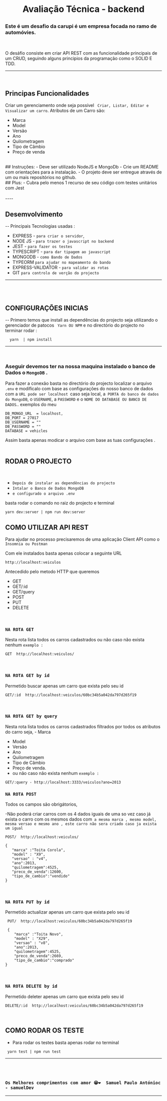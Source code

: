 # <P style="text-align:center">Avaliação Técnica - backend</P>

### Este é um desafio da  carupi é um empresa focada no ramo de automóvies.

<br/>


O desáfio consiste em criar API REST  com as funcionalidade principais de um CRUD, seguindo alguns principios da programação como o SOLID  E TDD.

---

<br>

## Principas Funcionalidades

Criar um gerenciamento onde seja possível ```` Criar, Listar, Editar e Visualizar um carro````.
Atributos de um Carro são:
- Marca
- Model
- Versão
- Ano
- Quilometragem
- Tipo de Câmbio
- Preço de venda
<br>
## Instruções:
- Deve ser utilizado NodeJS e MongoDb
- Crie um README com orientações para a instalação.
- O projeto deve ser entregue através de um ou mais repositórios no github.
<br/>
## Plus:
- Cubra pelo menos 1 recurso de seu código com testes unitários com Jest
<br/>
<br/>
----

## Desemvolvimento
-- Principais Tecnologias usadas :

- EXPRESS - `para criar o servidor`,
- NODE JS - `para trazer o javascript no backend`
- JEST -      `para fazer os testes`
- TYPESCRIPT - `para dar tipagem ao javascript `
- MONGODB - `como Bando de Dados`
- TYPEORM `para ajudar no mapeamento do bando `
- EXPRESS-VALIDATOR - `para validar as rotas`
- GIT `para controlo de verção do projecto`
----
<br/>
<br/>

## CONFIGURAÇÕES INICIAS
-- Primero temos que install as dependências do projecto seja utilizando o gerenciador de patocos ````  Yarn OU NPM ```` e no directório do projecto no terminar rodar :
```
  yarn  | npm install
```

***
<br/>

###  Aseguir devemos ter na nossa maquina instalado o banco de Dados o ```MongoDB``` .

Para fazer a conexão basta no directório do projecto localizar o arquivo ```.env``` e modificalo com base as configurações do nosso banco de dados com a ``URL pode ser localhost ``caso seja local, a`` PORTA do banco de dados do MongoDB``, o ``USERNAME``, a ``PASSWORD`` e o ``NOME DO DATABASE OU BANCO DE DADOS``..  exemplos do meu

```
DB_MONGO_URL  = localhost,
DB_PORT = 27017
DB_USERNAME = ""
DB_PASSWORD = ""
DATABASE = vehicles
```
Assim basta apenas modicar o arquivo com base as tuas configurações .
<br/>
<br/>

 ## RODAR O PROJECTO
 <br/>

 -  ``Depois de instalar as dependências do projecto``
 -  ```Intalar o Banco de Dados MongoDB```
 -  ``e configurado o arquivo .env``


 basta rodar o comando no raiz do projecto e terminal
```
yarn dev:server | npm run dev:server
```

## COMO UTILIZAR API REST

Para ajudar no processo precisaremos de uma aplicação Client API como o`` Insomnia ou Postman``

Com ele instalados basta apenas colocar a seguinte URL
```
http://localhost:veiculos
```

Antecedido pelo metodo HTTP  que queremos

- GET
- GET/:id
- GET/query
- POST
- PUT
- DELETE
 <br/>


### `NA ROTA GET`

 Nesta rota lista todos os carros cadastrados ou não caso não exista nenhum `exemplo :`

 ```
 GET  http://localhost:veiculos/
 ```
<br/>

 ### `NA ROTA GET by id`
 Permetido buscar apenas um carro que exista pelo seu id

  ```
 GET/:id  http://localhost:veiculos/60bc34b5a042da797d265f19
 ```
<br/>

 ### `NA ROTA GET by query`



  Nesta rota lista todos  os carros cadastrados filtrados por todos os atributos do carro seja, - Marca
- Model
- Versão
- Ano
- Quilometragem
- Tipo de Câmbio
- Preço de venda.
-  ou não caso não exista nenhum `exemplo :`
  ```
 GET/:query - http://localhost:3333/veiculos?ano=2013
 ```

 ### `NA ROTA POST `

Todos os campos são obrigátorios,

-Não poderá criar carros com os 4 dados iguais de uma so vez caso já exista o carro com os mesmos dados com` a mesma marca , mesmo model,  mesma versao e mesmo ano , este carro não sera criado caso ja exista um igual`
 ```
 POST/  http://localhost:veiculos/

 {
	"marca" :"Toita Corola",
	"model" : "X9",
	"versao" : "v4",
	"ano":2013,
	"quilometragem":4525,
	"preco_de_venda":12600,
	"tipo_de_cambio":"vendido"
}
 ```
<br/>

 ### `NA ROTA PUT by id`

 Permetido actualizar apenas um carro que exista pelo seu id

```
 PUT/  http://localhost:veiculos/60bc34b5a042da797d265f19

 {
	"marca" :"Toita Novo",
	"model" : "X29",
	"versao" : "v8",
	"ano":2013,
	"quilometragem":4525,
	"preco_de_venda":2669,
	"tipo_de_cambio":"comprado"
}
 ```
<br/>

 ### `NA ROTA DELETE by id`
 Permetido deleter apenas um carro que exista pelo seu id

  ```
 DELETE/:id  http://localhost:veiculos/60bc34b5a042da797d265f19
 ```
<br/>


## COMO RODAR OS TESTE
- Para rodar os testes basta apenas rodar no terminal
 ```
  yarn test | npm run test
  ```

  ****
  <br/><br/>
  ### ``Os Melhores comprimentos com amor 😁❤️  Samuel Paulo Antónioc - samuelDev``
  ---
